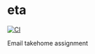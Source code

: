 # eta

[![CI](https://github.com//eta/workflows/CI/badge.svg)](https://github.com//eta/actions)

Email takehome assignment
